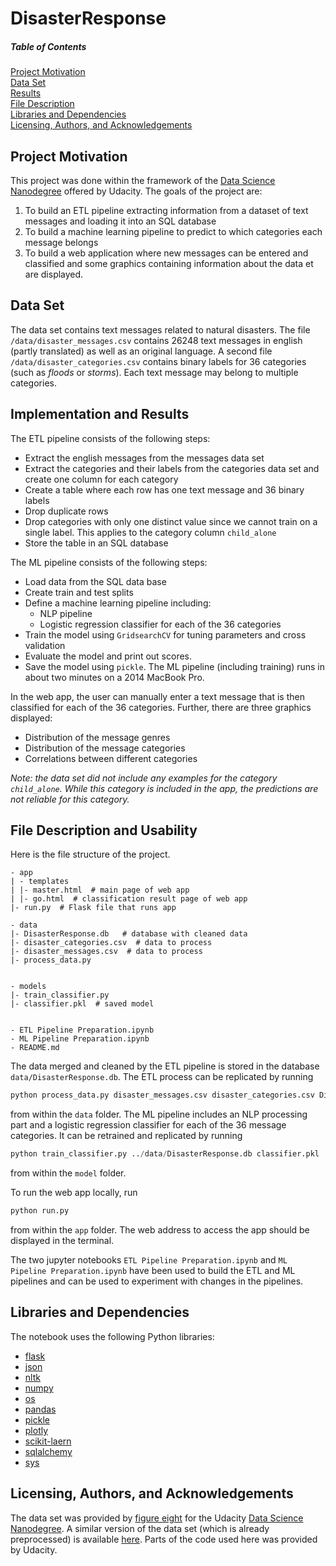 # DisasterResponse

##### Table of Contents  
[Project Motivation](#project-Motivation)  
[Data Set](#data-set)  
[Results](#implementation-and-results)  
[File Description](#file-description)  
[Libraries and Dependencies](#libraries-and-Dependencies)  
[Licensing, Authors, and Acknowledgements](#licensing-authors-and-acknowledgements)  

## Project Motivation
This project was done within the framework of the [Data Science Nanodegree](https://www.udacity.com/course/data-scientist-nanodegree--nd025) offered by Udacity.
The goals of the project are:
1. To build an ETL pipeline extracting information from a dataset of text messages and loading it into an SQL database
2. To build a machine learning pipeline to predict to which categories each message belongs
3. To build a web application where new messages can be entered and classified and some 
graphics containing information about the data et are displayed.

## Data Set
The data set contains text messages related to natural disasters. The file 
`/data/disaster_messages.csv` contains 26248 text messages in english (partly translated) as 
well as an original language. A second file `/data/disaster_categories.csv` contains binary
labels for 36 categories (such as *floods* or *storms*). Each text message may belong
to multiple categories.

## Implementation and Results
The ETL pipeline consists of the following steps:
* Extract the english messages from the messages data set
* Extract the categories and their labels from the categories data set and create one
column for each category
* Create a table where each row has one text message and 36 binary labels
* Drop duplicate rows
* Drop categories with only one distinct value since we cannot train on a single label.
This applies to the category column `child_alone`
* Store the table in an SQL database

The ML pipeline consists of the following steps:
* Load data from the SQL data base
* Create train and test splits
* Define a machine learning pipeline including:
	* NLP pipeline 
	* Logistic regression classifier for each of the 36 categories
* Train the model using `GridsearchCV` for tuning parameters and cross validation
* Evaluate the model and print out scores.
* Save the model using `pickle`.
The ML pipeline (including training) runs in about two minutes on a 2014 MacBook Pro.

In the web app, the user can manually enter a text message that is then classified for
each of the 36 categories. Further, there are three graphics displayed:
* Distribution of the message genres
* Distribution of the message categories
* Correlations between different categories

*Note: the data set did not include any examples for the category `child_alone`. While 
this category is included in the app, the predictions are not reliable for this category.*

## File Description and Usability
Here is the file structure of the project.
```
- app
| - templates
| |- master.html  # main page of web app
| |- go.html  # classification result page of web app
|- run.py  # Flask file that runs app

- data
|- DisasterResponse.db   # database with cleaned data
|- disaster_categories.csv  # data to process 
|- disaster_messages.csv  # data to process
|- process_data.py


- models
|- train_classifier.py
|- classifier.pkl  # saved model 


- ETL Pipeline Preparation.ipynb
- ML Pipeline Preparation.ipynb
- README.md
```
The data merged and cleaned by the ETL pipeline is stored in the database `data/DisasterResponse.db`. 
The ETL process can be replicated by running
```python
python process_data.py disaster_messages.csv disaster_categories.csv DisasterResponse.db
```
from within the `data` folder. The ML pipeline includes an NLP processing part and
a logistic regression classifier for each of the 36 message categories. It can be retrained
and replicated by running
```python
python train_classifier.py ../data/DisasterResponse.db classifier.pkl
```
from within the `model` folder.

To run the web app locally, run
```python
python run.py
```
from within the `app` folder. The web address to access the app should be displayed in the
terminal.

The two jupyter notebooks `ETL Pipeline Preparation.ipynb` and `ML Pipeline Preparation.ipynb`
have been used to build the ETL and ML pipelines and can be used to experiment with
changes in the pipelines.


## Libraries and Dependencies
The notebook uses the following Python libraries:
* [flask](https://flask.palletsprojects.com/en/1.1.x/)
* [json](https://docs.python.org/3/library/json.html)
* [nltk](https://www.nltk.org)
* [numpy](https://numpy.org)
* [os](https://docs.python.org/3/library/os.html)
* [pandas](https://pandas.pydata.org)
* [pickle](https://docs.python.org/3/library/pickle.html)
* [plotly](https://plotly.com/graphing-libraries/)
* [scikit-laern](https://scikit-learn.org/stable/)
* [sqlalchemy](https://www.sqlalchemy.org)
* [sys](https://docs.python.org/3/library/sys.html)

## Licensing, Authors, and Acknowledgements
The data set was provided by [figure eight](https://www.figure-eight.com) for the 
Udacity [Data Science Nanodegree](https://www.udacity.com/course/data-scientist-nanodegree--nd025).
A similar version of the data set (which is already preprocessed) is available 
[here](https://www.figure-eight.com/dataset/combined-disaster-response-data/). Parts of
the code used here was provided by Udacity.